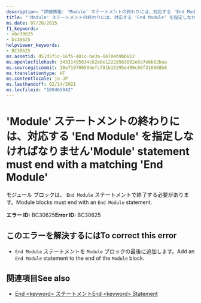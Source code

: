 ```yaml
---
description: "詳細情報: 'Module' ステートメントの終わりには、対応する 'End Module' を指定しなければなりません"
title: "'Module' ステートメントの終わりには、対応する 'End Module' を指定しなければなりません"
ms.date: 07/20/2015
f1_keywords:
- vbc30625
- bc30625
helpviewer_keywords:
- BC30625
ms.assetid: d51d5f1c-16f5-401c-be3a-0470eb9bb812
ms.openlocfilehash: 34331495634c62e0e12228563092e6a7ebb82baa
ms.sourcegitcommit: 10e719780594efc781b15295e499c66f316068b8
ms.translationtype: HT
ms.contentlocale: ja-JP
ms.lasthandoff: 02/14/2021
ms.locfileid: "100465042"
---
```

# <a name="module-statement-must-end-with-a-matching-end-module"></a><span data-ttu-id="28e88-103">'Module' ステートメントの終わりには、対応する 'End Module' を指定しなければなりません</span><span class="sxs-lookup"><span data-stu-id="28e88-103">'Module' statement must end with a matching 'End Module'</span></span>

<span data-ttu-id="28e88-104">モジュール ブロックは、 `End Module` ステートメントで終了する必要があります。</span><span class="sxs-lookup"><span data-stu-id="28e88-104">Module blocks must end with an `End Module` statement.</span></span>  
  
 <span data-ttu-id="28e88-105">**エラー ID:** BC30625</span><span class="sxs-lookup"><span data-stu-id="28e88-105">**Error ID:** BC30625</span></span>  
  
## <a name="to-correct-this-error"></a><span data-ttu-id="28e88-106">このエラーを解決するには</span><span class="sxs-lookup"><span data-stu-id="28e88-106">To correct this error</span></span>  
  
- <span data-ttu-id="28e88-107">`End Module` ステートメントを `Module` ブロックの最後に追加します。</span><span class="sxs-lookup"><span data-stu-id="28e88-107">Add an `End Module` statement to the end of the `Module` block.</span></span>  
  
## <a name="see-also"></a><span data-ttu-id="28e88-108">関連項目</span><span class="sxs-lookup"><span data-stu-id="28e88-108">See also</span></span>

- [<span data-ttu-id="28e88-109">End \<keyword> ステートメント</span><span class="sxs-lookup"><span data-stu-id="28e88-109">End \<keyword> Statement</span></span>](../language-reference/statements/end-keyword-statement.md)

